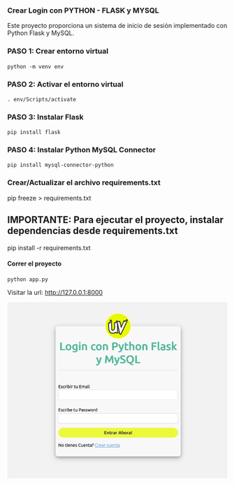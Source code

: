 ### Crear Login con PYTHON - FLASK y MYSQL

Este proyecto proporciona un sistema de inicio de sesión implementado con Python Flask y MySQL.

### PASO 1: Crear entorno virtual
	python -m venv env


### PASO 2: Activar el entorno virtual
	. env/Scripts/activate

### PASO 3: Instalar Flask
	pip install flask

### PASO 4: Instalar Python MySQL Connector
	pip install mysql-connector-python

### Crear/Actualizar el archivo requirements.txt
pip freeze > requirements.txt

## IMPORTANTE: Para ejecutar el proyecto, instalar dependencias desde requirements.txt

pip install -r requirements.txt

#### Correr el proyecto
	python app.py

Visitar la url: http://127.0.0.1:8000


![](https://raw.githubusercontent.com/urian121/imagenes-proyectos-github/master/login-python-flask-y-mysql.png)

